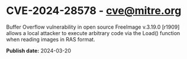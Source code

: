 # CVE-2024-28578 - cve@mitre.org

Buffer Overflow vulnerability in open source FreeImage v.3.19.0 [r1909] allows a local attacker to execute arbitrary code via the Load() function when reading images in RAS format.

**Publish date:** 2024-03-20
